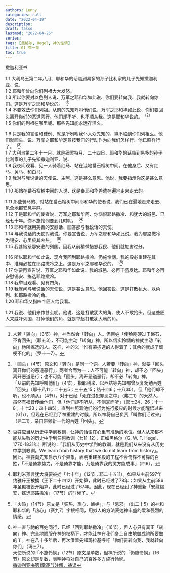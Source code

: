 ```yaml
---
authors: Lenny
categories: null
date: "2022-04-19"
description: 
draft: false
lastmod: "2022-04-26"
series:
tags: [黑格尔, Hegel, 神的性情]
title: 01 亚一章
toc: true
---
```

撒迦利亚书
<!--more-->

1:1 大利乌王第二年八月、耶和华的话临到易多的孙子比利家的儿子先知撒迦利亚、说、  
1:2 耶和华曾向你们列祖大大发怒。    
1:3 所以你要对以色列人说、万军之耶和华如此说、你们要转向我、我就转向你们。这是万军之耶和华说的。&nbsp;&nbsp;<sup>(</sup>[^1]<sup>)</sup>    
1:4 不要效法你们列祖。从前的先知呼叫他们说、万军之耶和华如此说、你们要回头离开你们的恶道恶行。他们却不听、也不顺从我。这是耶和华说的。&nbsp;&nbsp;<sup>(</sup>[^2]<sup>)</sup>    
1:5 你们的列祖在哪里呢。那些先知能永远存活么。    

1:6 只是我的言语和律例、就是所吩咐我仆人众先知的、岂不临到你们列祖么。他们就回头、说、万军之耶和华定意按我们的行动作为向我们怎样行、他已照样行了。&nbsp;&nbsp;<sup>(</sup>[^3]<sup>)</sup>    
1:7 大利乌第二年十一月、就是细罢特月、二十四日、耶和华的话临到易多的孙子比利家的儿子先知撒迦利亚、说、  
1:8 我夜间观看、见一人骑着红马、站在洼地番石榴树中间。在他身后、又有红马、黄马、和白马。    
1:9 我对与我说话的天使说、主阿、这是甚么意思。他说、我要指示你这是甚么意思。    
1:10 那站在番石榴树中间的人说、这是奉耶和华差遣在遍地走来走去的。    

1:11 那些骑马的、对站在番石榴树中间耶和华的使者说、我们已在遍地走来走去、见全地都安息平静。    
1:12 于是耶和华的使者说、万军之耶和华阿、你恼恨耶路撒冷、和犹大的城邑、已经七十年。你不施怜悯要到几时呢。&nbsp;&nbsp;<sup>(</sup>[^4]<sup>)</sup>    
1:13 耶和华就用美善的安慰话、回答那与我说话的天使。    
1:14 与我说话的天使对我说、你要宣告说、万军之耶和华如此说、我为耶路撒冷为锡安、心里极其火热。&nbsp;&nbsp;<sup>(</sup>[^5]<sup>)</sup>    
1:15 我甚恼怒那安逸的列国。因我从前稍微恼怒我民、他们就加害过分。    

1:16 所以耶和华如此说、现今我回到耶路撒冷、仍施怜悯。我的殿必重建在其中、准绳必拉在耶路撒冷之上。这是万军之耶和华说的。&nbsp;&nbsp;<sup>(</sup>[^6]<sup>)</sup>    
1:17 你要再宣告说、万军之耶和华如此说、我的城邑、必再丰盛发达。耶和华必再安慰锡安、拣选耶路撒冷。    
1:18 我举目观看、见有四角。    
1:19 我就问与我说话的天使说、这是甚么意思。他回答说、这是打散犹大、以色列、和耶路撒冷的角。    
1:20 耶和华又指四个匠人给我看。    

1:21 我说、他们来作甚么呢。他说、这是打散犹大的角、使人不敢抬头。但这些匠人来威吓列国、打掉他们的角、就是举起打散犹大地的角。  


[^1]: 人若「转向」（3节）神，神当然会「转向」人。但百姓「使脸刚硬过于磐石，不肯回头」（耶五3），不可能主动「转向」神，所以信实怜悯的神就主动「转向」祂所拣选的人。这样，神的义「惟有蒙拣选的人得着了；其余的就成了顽梗不化的」（罗十一7）。  
[^2]: 「回头」（4节）原文和「转向」是同一个词。人若要「转向」神，就要「回头离开你们的恶道恶行」，两者合而为一：人不可能「转向」神，却不必「回头」离开恶道恶行；也不可能「回头」离开恶道恶行，却不必「转向」神。  
「从前的先知呼叫他们」（4节），指耶利米、以西结等先知都曾反复劝勉百姓「回头」（耶十八11；二十五5；三十五15；结十四6；十八30），但「他们却不听，也不顺从」（4节）。对于已经「死在过犯罪恶之中」（弗二1）的天然人，虽然有福音传给他们，但「他们却不听从，不侧耳而听」（耶七24、26；十一8；十七23；四十四5），直到神照着他们的行为施行报应的时候才能醒悟过来（6节）。但现在已经到了神重建的时候，所以神将自己负责「叫你们活过来」（弗二1），亲自带领新一代的百姓「回头」。
[^3]: 百姓应当从历史中学到教训，让神的话语在心里有准确的地位。但人从来都不能从失败的历史中学到任何教训（七11-12），正如黑格尔（G. W. F. Hegel，1770-1831年）所说的：「我们从历史中学到的教训，就是我们从来没有从历史中学到教训。We learn from history that we do not learn from history」。因此，神要向先知启示八个异象，表明重建圣殿的工程不会倚靠不可靠的百姓，「不是倚靠势力，不是倚靠才能，乃是倚靠我的灵方能成事」（四6）。
[^4]: 耶利米预言犹大将要被掳「七十年」（12节；耶二十五11）。如果从主前597年约雅斤王被掳（王下二十四12）开始算，此时已经过了78年；如果从主前586年圣殿被毁开始算，此时已经过了67年。因此，现在已经到了神重新「安慰锡安，拣选耶路撒冷」（17节）的时候了。
[^5]: 「火热」（14节）原文是「狂热、热心、嫉妒」，与「忌邪」（出二十5）的神和耶和华的「热心」（赛九7）字根相同，用拟人的方法表达神丰盛的爱和强烈的情感。
[^6]: 神一直与祂的百姓同行，已经「回到耶路撒冷」（16节），但人心只有真正「转向」神、完全地顺服在神的权柄下，才能让神在我们身上自由地做成祂所要做的工。神在八十多年后，再次借着先知玛拉基呼吁「你们要转向我，我就转向你们」（玛三7）。    
天使所说的「不施怜悯」（12节）原文是单数，但神所说的「仍施怜悯」（16节）原文却是复数，表明神将对自己的百姓多方施行怜悯。  
[撒迦利亚书第1章逐节注解、祷读](https://cmcbiblereading.com/2016/10/24/%e6%92%92%e8%bf%a6%e5%88%a9%e4%ba%9a%e4%b9%a6%e7%ac%ac1%e7%ab%a0%e9%80%90%e8%8a%82%e6%b3%a8%e8%a7%a3%e3%80%81%e7%a5%b7%e8%af%bb/)
